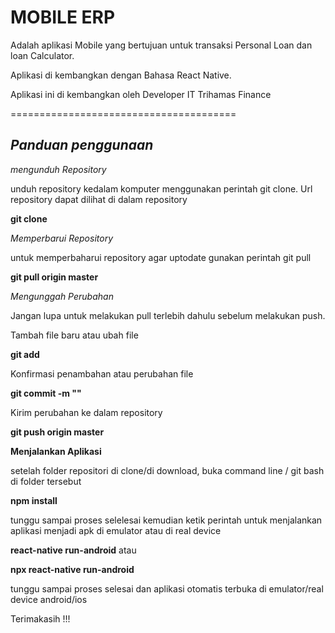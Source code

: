 # MOBILE ERP

Adalah aplikasi Mobile yang bertujuan untuk transaksi Personal Loan dan loan Calculator.

Aplikasi di kembangkan dengan Bahasa React Native.

Aplikasi ini di kembangkan oleh Developer IT Trihamas Finance

=======================================

## *Panduan penggunaan*

*mengunduh Repository*

unduh repository kedalam komputer menggunakan perintah git clone. Url repository dapat dilihat di dalam repository

**git clone <url repo> <folder tujuan>**

*Memperbarui Repository*

untuk memperbaharui repository agar uptodate gunakan perintah git pull

**git pull origin master**

*Mengunggah Perubahan*

Jangan lupa untuk melakukan pull terlebih dahulu sebelum melakukan push.

Tambah file baru atau ubah file

 **git add <nama file>**

Konfirmasi penambahan atau perubahan file

**git commit -m "<pesan commit>"**

Kirim perubahan ke dalam repository

**git push origin master**

**Menjalankan Aplikasi**

setelah folder repositori di clone/di download, buka command line / git bash di folder tersebut

**npm install**

tunggu sampai proses selelesai kemudian ketik perintah untuk menjalankan aplikasi menjadi apk di emulator atau di real device

**react-native run-android**
atau

**npx react-native run-android**

tunggu sampai proses selesai dan aplikasi otomatis terbuka di emulator/real device android/ios

Terimakasih !!!

